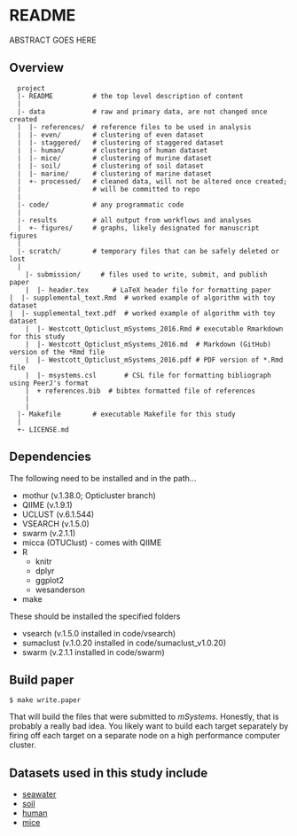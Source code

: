 README
=======

ABSTRACT GOES HERE


Overview
--------

	  project
	  |- README          # the top level description of content
	  |
	  |- data            # raw and primary data, are not changed once created
	  |  |- references/  # reference files to be used in analysis
	  |  |- even/        # clustering of even dataset
	  |  |- staggered/   # clustering of staggered dataset
	  |  |- human/       # clustering of human dataset
	  |  |- mice/        # clustering of murine dataset
	  |  |- soil/        # clustering of soil dataset
	  |  |- marine/      # clustering of marine dataset
	  |  +- processed/   # cleaned data, will not be altered once created;
	  |                  # will be committed to repo
	  |
	  |- code/           # any programmatic code
	  |
	  |- results         # all output from workflows and analyses
	  |  +- figures/     # graphs, likely designated for manuscript figures
	  |
	  |- scratch/        # temporary files that can be safely deleted or lost
	  |
		|- submission/	   # files used to write, submit, and publish paper
		|  |- header.tex      # LaTeX header file for formatting paper
    |  |- supplemental_text.Rmd  # worked example of algorithm with toy dataset
    |  |- supplemental_text.pdf  # worked example of algorithm with toy dataset
		|  |- Westcott_Opticlust_mSystems_2016.Rmd # executable Rmarkdown for this study
		|  |- Westcott_Opticlust_mSystems_2016.md  # Markdown (GitHub) version of the *Rmd file
		|  |- Westcott_Opticlust_mSystems_2016.pdf # PDF version of *.Rmd file
		|  |- msystems.csl       # CSL file for formatting bibliograph using PeerJ's format
		|  + references.bib  # bibtex formatted file of references
		|  
		|
	  |- Makefile        # executable Makefile for this study
	  |
	  +- LICENSE.md



Dependencies
------------
The following need to be installed and in the path...
* mothur (v.1.38.0; Opticluster branch)
* QIIME (v.1.9.1)
* UCLUST (v.6.1.544)
* VSEARCH (v.1.5.0)
* swarm (v.2.1.1)
* micca (OTUClust) - comes with QIIME
* R
    + knitr
    + dplyr
    + ggplot2
    + wesanderson
* make



These should be installed the specified folders
* vsearch (v.1.5.0 installed in code/vsearch)
* sumaclust (v.1.0.20 installed in code/sumaclust_v1.0.20)
* swarm (v.2.1.1 installed in code/swarm)



Build paper
-----------

    $ make write.paper

That will build the files that were submitted to *mSystems*. Honestly, that is probably a really bad idea. You likely want to build each target separately by firing off each target on a separate node on a high performance computer cluster.


Datasets used in this study include
-----------------------------------
* [seawater](http://www.ncbi.nlm.nih.gov/pmc/articles/PMC4894692/)
* [soil](https://www.ncbi.nlm.nih.gov/pubmed/27199914)
* [human](https://www.ncbi.nlm.nih.gov/pubmed/27056827)
* [mice](https://www.ncbi.nlm.nih.gov/pubmed/23793624)
